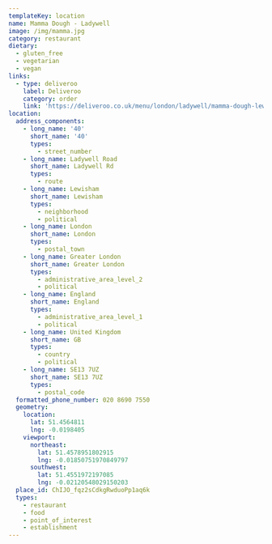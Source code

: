 ```yaml
---
templateKey: location
name: Mamma Dough - Ladywell
image: /img/mamma.jpg
category: restaurant
dietary:
  - gluten_free
  - vegetarian
  - vegan
links:
  - type: deliveroo
    label: Deliveroo
    category: order
    link: 'https://deliveroo.co.uk/menu/london/ladywell/mamma-dough-lewisham'
location:
  address_components:
    - long_name: '40'
      short_name: '40'
      types:
        - street_number
    - long_name: Ladywell Road
      short_name: Ladywell Rd
      types:
        - route
    - long_name: Lewisham
      short_name: Lewisham
      types:
        - neighborhood
        - political
    - long_name: London
      short_name: London
      types:
        - postal_town
    - long_name: Greater London
      short_name: Greater London
      types:
        - administrative_area_level_2
        - political
    - long_name: England
      short_name: England
      types:
        - administrative_area_level_1
        - political
    - long_name: United Kingdom
      short_name: GB
      types:
        - country
        - political
    - long_name: SE13 7UZ
      short_name: SE13 7UZ
      types:
        - postal_code
  formatted_phone_number: 020 8690 7550
  geometry:
    location:
      lat: 51.4564811
      lng: -0.0198405
    viewport:
      northeast:
        lat: 51.4578951802915
        lng: -0.01850751970849797
      southwest:
        lat: 51.4551972197085
        lng: -0.02120548029150203
  place_id: ChIJO_fqz2sCdkgRwduoPp1aq6k
  types:
    - restaurant
    - food
    - point_of_interest
    - establishment
---
```


